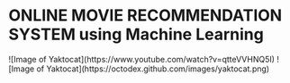 # ONLINE MOVIE RECOMMENDATION SYSTEM using Machine Learning
<html>
![Image of Yaktocat](https://www.youtube.com/watch?v=qtteVVHNQ5I)
![Image of Yaktocat](https://octodex.github.com/images/yaktocat.png)
